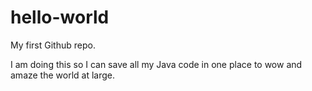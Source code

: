 hello-world
===========

My first Github repo.

I am doing this so I can save all my Java code in one place to wow and amaze the world at large.
